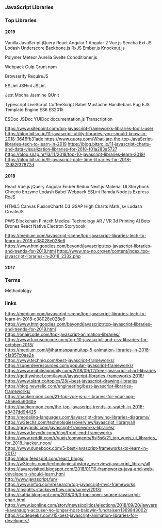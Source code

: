 ### JavaScript Libraries

### Top Libraries

#### 2019
Vanilla JavaScript
jQuery
React
Angular 1
Angular 2
Vue.js
Sencha Ext JS
Lodash
Underscore
Backbone.js
RxJS
Ember.js
Knockout.js

Polymer
Meteor
Aurelia
Svelte
Conoditioner.js

Webpack
Gulp
Grunt
npm

Browserify
RequireJS

ESLint
JSHint
JSLint

Jest
Mocha
Jasmine
QUnit

Typescript
LiveScript
CoffeeScript
Babel
Mustache
Handlebars
Pug
EJS
Template Engine
ES6
ES2015

ESDoc
JSDoc
YUIDoc
documentation.js
Transcription

https://www.sitepoint.com/top-javascript-frameworks-libraries-tools-use/
https://blog.bitsrc.io/11-javascript-utility-libraries-you-should-know-in-2018-3646fb31ade
https://www.quora.com/What-are-the-top-JavaScript-libraries-tech-to-learn-in-2019
https://blog.bitsrc.io/11-javascript-charts-and-data-visualization-libraries-for-2018-f01a283a5727
https://blog.snap.hr/13/11/2018/top-10-javascript-libraries-learn-2019/
https://blog.bitsrc.io/9-javascript-date-time-libraries-for-2018-12d82f37872d

#### 2018
React
Vue.js
jQuery
Angular
Ember
Redux
Next.js
Material UI
Storybook
Cheerio
Enzyme
Lodash
Babel
Webpack
ESLint
Ramda
Node.js
Express
RxJS

HTML5 Canvas
FusionCharts
D3
GSAP
High Charts
Math.jsv
Lodash
CreateJS

PWS
Blockchain
Fintexh
Medical Technology
AR / VR
3d Printing
AI
Bots
Drones
React Native
Electron
Storybook

https://medium.com/javascript-scene/top-javascript-libraries-tech-to-learn-in-2018-c38028e028e6
https://www.htmlgoodies.com/beyond/javascript/top-javascript-libraries-and-trends-for-2018.html
https://www.ma-no.org/en/content/index_top-javascript-libraries-in-2018_2332.php

#### 2017

### Terms
Methodology

### links
https://medium.com/javascript-scene/top-javascript-libraries-tech-to-learn-in-2018-c38028e028e6  
https://www.htmlgoodies.com/beyond/javascript/top-javascript-libraries-and-trends-for-2018.html  
https://onaircode.com/top-javascript-animation-libraries/  
https://www.focusoncode.com/top-10-javascript-and-css-libraries-for-october-2018/  
https://medium.com/@iharmanpannu/top-5-animation-libraries-in-2018-c1a857c0ae2a  
https://www.technig.com/best-javascript-frameworks/  
https://superdevresources.com/popular-javascript-frameworks/  
https://www.mobileappdaily.com/2018/09/12/free-javascript-chart-libraries  
https://getflywheel.com/layout/javascript-libraries-frameworks-2018/  
https://www.slant.co/topics/28/~best-javascript-drawing-libraries  
https://blog.newrelic.com/engineering/best-javascript-libraries-frameworks/  
https://hackernoon.com/21-top-vue-js-ui-libraries-for-your-app-4556e5a9060e  
https://hackernoon.com/the-top-javascript-trends-to-watch-in-2018-a8437dd94425  
https://modeling-languages.com/javascript-drawing-libraries-diagrams/  
https://w3techs.com/technologies/overview/javascript_library/all  
https://graygrids.com/javascript-frameworks-libraries/  
https://www.keycdn.com/blog/front-end-frameworks  
https://www.reddit.com/r/vuejs/comments/8sj5s6/21_top_vuejs_ui_libraries_for_2018_hacker_noon/  
https://www.dunebook.com/5-best-javascript-frameworks-to-learn-in-2017/  
https://blog.feedspot.com/react_blogs/  
https://w3techs.com/technologies/history_overview/javascript_library/all  
https://javarevisited.blogspot.com/2018/01/10-frameworks-java-and-web-developers-should-learn.html  
http://www.javascript.fun/  
https://www.infoq.com/research/top-javascript-mvc-frameworks  
https://insights.stackoverflow.com/survey/2018/  
https://sattia.blogspot.com/2018/09/3-top-open-source-javascript-chart.html  
https://www.jsonline.com/story/news/politics/elections/2018/09/20/lawyers-kavanaugh-accuser-no-longer-host-baldwin-fundraiser/1369843002/  
https://codegeekz.com/15-best-javascript-animation-libraries-for-developers/  
